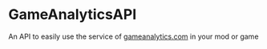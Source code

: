 # GameAnalyticsAPI
An API to easily use the service of [gameanalytics.com](http://www.gameanalytics.com/) in your mod or game
